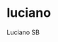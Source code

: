 # luciano
Luciano SB
<DOCTYPE html><head><style><meta charset="utf-8">


</td><td></td></tr></table>table
<marquee><h2 color="orange">!!!welcome!Felicidades!!!!!</h2></marquee><br>

<p><img width="70px" height="75px" src="https://i.pinimg.com/originals/ec/dc/a4/ecdca4d629fd84b6d631453dea87efce.jpg"></p><br>
<a href="https://relogioonline.com.br/horario/">RelógioHorario de Brasilia</a><br>

<img width="170px" heith="175px" src="https://i.gifer.com/origin/1b/1b2cab842431d264ee023d93f3ac30b6.gif">


<table><tr>

<td><img  width="170px" height="150"src="https://i.pinimg.com/originals/2a/a1/cb/2aa1cb32c2ea95d228a316aa4f552de8.gif"></td><br><br><br>
<td><img  width="170px" height="150"src="https://i.pinimg.com/originals/99/9b/2b/999b2b655462a5b946baa75fad26622d.gif"></td>
<td><img  width="170px" height="150"src="https://66.media.tumblr.com/tumblr_mc7o71oiSz1qasthro1_400.gif"></td>

<td><img  width="170px" height="150"src="https://gifs.eco.br/wp-content/uploads/2022/07/gifs-de-aquario-5.gif"></td>
<td><img  width="170px" height="150"src="https://gifs.eco.br/wp-content/uploads/2022/09/gifs-de-peixes-no-fundo-do-mar-17.gif"></td>
<td><img  width="170px" height="150"src="https://media2.giphy.com/media/f6ybNnrdS7dzroVYaM/giphy.gif?cid=790b76114d765ea6ae4668b0905a2888e4438ffb7c160827&rid=giphy.gif&ct=g"></td>
<td><img width="170px" heith="150px" src="https://i.pinimg.com/originals/9d/04/10/9d041017e458e4dcfc3e4a300e8ba710.gif"></td>
</tr></table><br>






<table><tr>

<td><img  width="170px" height="150"src="https://i.pinimg.com/236x/96/e5/fc/96e5fc5aa7bf27abb15d1e1068d827b2.jpg"></td><br><br><br>
<td><img align="center" width="350" height="65"  src="https://i.pinimg.com/originals/b0/9b/40/b09b402aa6d50a44d62e7d331d45d90d.png"></td>
<td alingn="center"><img width="100px" heith="75px" src="https://phoneky.co.uk/thumbs/screensavers/down/nature/seashell_31lb7v2v.gif"></td><br>
</tr></table><br>
<pre>
<h1>LUCIANO DOS SANTOS BORBA :
PERFIL:43 YERS OLD
SOLTEIRO MORA NA CIDADE DE RIO PARDO ESTADO DO 
RIO GRANDE DO SUL
SUAS PREFERENCIAS ESTÃO NAS AREAS DE INFORMAÇÕES, CULINARIAS 
FESTAS E VIAJENS PARA PARAIZOS 'PRAIAS'.
SE SENTE PREVILEGIADO POR MORAR NA CIDADE DE
RIO PARDO RIO GRANDE DO SUL PAIS BRASIL,
ECONOMICAMENTE ESTA ESTAVEL,PAIXÕES SUA FAMILIA E 
SEUS ESTUDOS,PARTICIPA DE FESTAS E
 GOSTA DE CERVEJA E FESTAS NOTURNAS,ATÉ VIAJA PARA
 TAIS FINS, ESTILO MUSICAIS HITS POP,
 ROCK, LIRICAS ERUDITAS, COUNTRY, BLUES,JASS  
 PARA MAIORES INFORMAÇÕES 
E INTERECE POR LUCIANO ENTRE EM CONTATO COM ELE.</h1><br>

<table><tr><td><button><a href="https://cryptovotelist.com/coin/feng-shuy-coin"><img width="85" height="65" src="https://i.pinimg.com/564x/a3/c8/ea/a3c8eabd5b4d9a915d0d43231bd1e06f.jpg"></a></button></td>
<td><button><a href="http://www.radio-ao-vivo.com/embed/radio-da-web-455096"><img width="85" height="65"src="https://i.pinimg.com/originals/fd/6e/db/fd6edbb0587f706756d5bae192e355b3.png"></a></button></td></tr></table>
<hr>
<p><a href="https://bscscan.com/token/0x19d45DA4C5Fb97C2ed80E48507F6bab162b54b08">
<img width="85" height="65"src="https://i.pinimg.com/564x/11/12/19/1112191c4863475bc7ba769196fde129.jpg"></a>
<h3><adress>contact:<a href="mailto:viajante963@bol.com">viajante963@bol.com</a></adress></h3><br></hr></p><br>


<h2  color="pink"><N>TOKENS</N></h2>
<a href="https://p-earth-o.blogspot.com/">P.EARTH.O</a><BR>
<a href="https://tokencanadiantruckers.blogspot.com/">TOKENCANADIANTRUCKERS</a>
<doc type html><html><head>

<meta charset="utf-8">

</head><body>




<table><tr><th><h3>Callcenter with luciano</h3></th></tr>
<tr>
<td><img border class="size-orange"width="185px" height="185px" src="https://i.pinimg.com/236x/b8/2a/a6/b82aa6a411c8e04e06f8ecded3be70c4.jpg">
</td></tr></table><br>
<table><tr>

<td><a href=""><img width="75px" height="35px" src="https://i.pinimg.com/236x/63/9e/e2/639ee2c8efaa71ac5ed3dbda20bdaab3.jpg"></a></td>

<td><a href="https://discord.com/login"><img width="75px" height="35px" src="https://i.pinimg.com/564x/e6/db/a2/e6dba2ce1a240d930b41ba798d29afcd.jpg"</a></td><br>
<td><a href=""><img width="75px" height="35px" src="https://i.pinimg.com/564x/86/24/68/862468deb0db0acaac51c4e3d06a21ba.jpg"></a></td>

</tr></table>
<p>Discord:lucianosb#8010</p>

</body></html>
 
</body></html>
